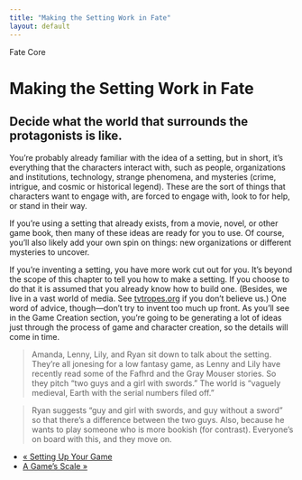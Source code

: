 ```yaml
---
title: "Making the Setting Work in Fate"
layout: default
---
```

    
Fate Core

#  Making the Setting Work in Fate

## Decide what the world that surrounds the protagonists is like.

You’re probably already familiar with the idea of a setting, but in short,
it’s everything that the characters interact with, such as people,
organizations and institutions, technology, strange phenomena, and mysteries
(crime, intrigue, and cosmic or historical legend). These are the sort of
things that characters want to engage with, are forced to engage with, look to
for help, or stand in their way.

If you’re using a setting that already exists, from a movie, novel, or other
game book, then many of these ideas are ready for you to use. Of course,
you’ll also likely add your own spin on things: new organizations or different
mysteries to uncover.

If you’re inventing a setting, you have more work cut out for you. It’s beyond
the scope of this chapter to tell you how to make a setting. If you choose to
do that it is assumed that you already know how to build one. (Besides, we
live in a vast world of media. See [tvtropes.org](http://tvtropes.org/) if you
don’t believe us.) One word of advice, though—don’t try to invent too much up
front. As you’ll see in the Game Creation section, you’re going to be
generating a lot of ideas just through the process of game and character
creation, so the details will come in time.

> Amanda, Lenny, Lily, and Ryan sit down to talk about the setting. They’re
all jonesing for a low fantasy game, as Lenny and Lily have recently read some
of the Fafhrd and the Gray Mouser stories. So they pitch “two guys and a girl
with swords.” The world is “vaguely medieval, Earth with the serial numbers
filed off.”

>

> Ryan suggests “guy and girl with swords, and guy without a sword” so that
there’s a difference between the two guys. Also, because he wants to play
someone who is more bookish (for contrast). Everyone’s on board with this, and
they move on.

  * [« Setting Up Your Game](/fate-core/setting-your-game)
  * [A Game’s Scale »](/fate-core/game%E2%80%99s-scale)

